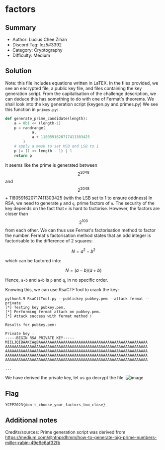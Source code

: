 
# factors

## Summary
- Author: Lucius Chee Zihan
- Discord Tag: lcz5#3392
- Category: Cryptography
- Difficulty: Medium

## Solution
Note: this file includes equations written in LaTEX.
In the files provided, we see an encrypted file, a public key file, and files containing the key generation script.
From the capitalisation of the challenge description, we can deduce this has something to do with one of Fermat's theorems.
We shall look into the key generation script (keygen.py and primes.py)
We see this function in `primes.py`:
```python
def generate_prime_candidate(length):
    a = 0b1 << (length-1) 
    p = randrange(
            a,
            a + 1180591620717411303425
        )
    # apply a mask to set MSB and LSB to 1
    p |= (1 << length - 1) | 1
    return p
```
It seems like the prime is generated between $$2^{2048}$$ and $$2^{2048}$$ + 1180591620717411303425 (with the LSB set to 1 to ensure oddness)
In RSA, we need to generate `p` and `q`, prime factors of `n`.
The security of the key depends on the fact that `n` is hard to factorise.
However, the factors are closer than $$2^{100}$$ from each other.
We can thus use Fermat's factorisation method to factor the number.
Fermat's factorisation method states that an odd integer is factorisable to the difference of 2 squares:
```math
N = a^2 - b^2
```
which can be factored into:
```math
N = (a-b)(a+b)
```
Hence, `a-b` and `a+b` is `p` and `q`, in no specific order.

Knowing this, we can use RsaCTFTool to crack the key:
```
python3.9 RsaCtfTool.py --publickey pubkey.pem --attack fermat --private                                                  
[*] Testing key pubkey.pem.
[*] Performing fermat attack on pubkey.pem.
[*] Attack success with fermat method !

Results for pubkey.pem:

Private key :
-----BEGIN RSA PRIVATE KEY-----
MIILJQIBAAKCAgBAAAAAAAAAAAAAAAAAAAAAAAAAAAAAAAAAAAAAAAAAAAAAAAAA
AAAAAAAAAAAAAAAAAAAAAAAAAAAAAAAAAAAAAAAAAAAAAAAAAAAAAAAAAAAAAAAA
AAAAAAAAAAAAAAAAAAAAAAAAAAAAAAAAAAAAAAAAAAAAAAAAAAAAAAAAAAAAAAAA
AAAAAAAAAAAAAAAAAAAAAAAAAAAAAAAAAAAAAAAAAAAAAAAAAAAAAAAAAAAAAAAA
AAAAAAAAAAAAAAAAAAAAAAAAAAAAAAAAAAAAAAAAAAAAAAAAAAAAAAAAAAAAAAAA

...
```
We have derived the private key, let us go decrypt the file.
![image](https://i.ibb.co/MDZvbVD/Screenshot-2023-05-19-231431.png)




## Flag
```
YCEP2023{don't_choose_your_factors_too_close}
```

## Additional notes 
Credits/sources:
Prime generation script was derived from https://medium.com/@ntnprdhmm/how-to-generate-big-prime-numbers-miller-rabin-49e6e6af32fb
